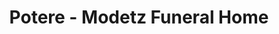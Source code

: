 ---
title: "Potere - Modetz Funeral Home"
url: /rochester/potere-modetz-funeral-home/
shop: funeral directors
---